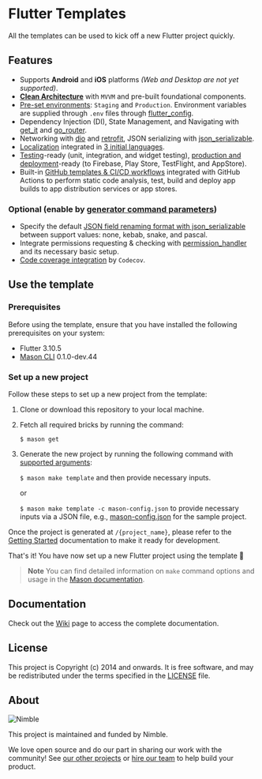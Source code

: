 # Flutter Templates

All the templates can be used to kick off a new Flutter project quickly.

## Features

- Supports __Android__ and __iOS__ platforms *(Web and Desktop are not yet supported)*.
- [__Clean Architecture__](https://blog.cleancoder.com/uncle-bob/2012/08/13/the-clean-architecture.html) with `MVVM` and pre-built foundational components.
- [Pre-set environments](bricks/template/__brick__/%7B%7Bproject_name.snakeCase()%7D%7D#setup): `Staging` and `Production`. Environment variables are supplied through `.env` files through [flutter_config](https://pub.dev/packages/flutter_config).
- Dependency Injection (DI), State Management, and Navigating with [get_it](https://pub.dev/packages/get_it) and [go_router](https://pub.dev/packages/go_router).
- Networking with [dio](https://pub.dev/packages/dio) and [retrofit](https://pub.dev/packages/retrofit), JSON serializing with [json_serializable](https://pub.dev/packages/json_serializable).
- [Localization](https://docs.flutter.dev/accessibility-and-localization/internationalization) integrated in [3 initial languages](bricks/template/__brick__/%7B%7Bproject_name.snakeCase()%7D%7D/lib/l10n).
- [Testing](https://docs.flutter.dev/testing)-ready (unit, integration, and widget testing), [production and deployment](https://docs.flutter.dev/deployment)-ready (to Firebase, Play Store, TestFlight, and AppStore).
- Built-in [GitHub templates & CI/CD workflows](bricks/template/__brick__/%7B%7Bproject_name.snakeCase()%7D%7D/.github) integrated with GitHub Actions to perform static code analysis, test, build and deploy app builds to app distribution services or app stores.

### Optional (enable by [generator command parameters](#set-up-a-new-project))

- Specify the default [JSON field renaming format with json_serializable](https://pub.dev/packages/json_serializable#build-configuration) between support values: none, kebab, snake, and pascal.
- Integrate permissions requesting & checking with [permission_handler](https://pub.dev/packages/permission_handler) and its necessary basic setup.
- [Code coverage integration](bricks/template/__brick__/%7B%7Bproject_name.snakeCase()%7D%7D/codecov.yml) by `Codecov`.

## Use the template

### Prerequisites

Before using the template, ensure that you have installed the following prerequisites on your system:

- Flutter 3.10.5
- [Mason CLI](https://pub.dev/packages/mason_cli) 0.1.0-dev.44

### Set up a new project

Follow these steps to set up a new project from the template:

1. Clone or download this repository to your local machine.

2. Fetch all required bricks by running the command:

    `$ mason get`

3. Generate the new project by running the following command with [supported arguments](bricks/template/brick.yaml):

    `$ mason make template` and then provide necessary inputs.

    or

    `$ mason make template -c mason-config.json` to provide necessary inputs via a JSON file, e.g., [mason-config.json](mason-config.json) for the sample project.

Once the project is generated at `/{project_name}`, please refer to the [Getting Started](bricks/template/__brick__/%7B%7Bproject_name.snakeCase()%7D%7D#getting-started) documentation to make it ready for development.

That's it! You have now set up a new Flutter project using the template 🎉

> **Note**
> You can find detailed information on `make` command options and usage in the [Mason documentation](https://github.com/felangel/mason/tree/master/packages/mason_cli#overview).

## Documentation

Check out the [Wiki](https://github.com/nimblehq/flutter-templates/wiki) page to access the complete documentation.

## License

This project is Copyright (c) 2014 and onwards. It is free software,
and may be redistributed under the terms specified in the [LICENSE] file.

[LICENSE]: /LICENSE

## About

![Nimble](https://assets.nimblehq.co/logo/dark/logo-dark-text-160.png)

This project is maintained and funded by Nimble.

We love open source and do our part in sharing our work with the community!
See [our other projects][community] or [hire our team][hire] to help build your product.

[community]: https://github.com/nimblehq
[hire]: https://nimblehq.co/
